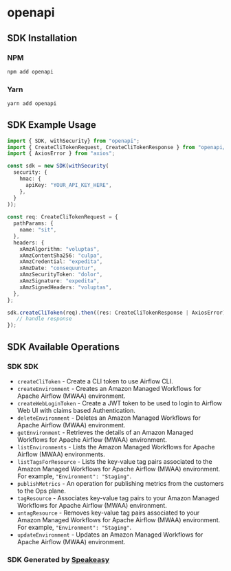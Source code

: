 # openapi

<!-- Start SDK Installation -->
## SDK Installation

### NPM

```bash
npm add openapi
```

### Yarn

```bash
yarn add openapi
```
<!-- End SDK Installation -->

## SDK Example Usage
<!-- Start SDK Example Usage -->
```typescript
import { SDK, withSecurity} from "openapi";
import { CreateCliTokenRequest, CreateCliTokenResponse } from "openapi/src/sdk/models/operations";
import { AxiosError } from "axios";

const sdk = new SDK(withSecurity(
  security: {
    hmac: {
      apiKey: "YOUR_API_KEY_HERE",
    },
  }
));
    
const req: CreateCliTokenRequest = {
  pathParams: {
    name: "sit",
  },
  headers: {
    xAmzAlgorithm: "voluptas",
    xAmzContentSha256: "culpa",
    xAmzCredential: "expedita",
    xAmzDate: "consequuntur",
    xAmzSecurityToken: "dolor",
    xAmzSignature: "expedita",
    xAmzSignedHeaders: "voluptas",
  },
};

sdk.createCliToken(req).then((res: CreateCliTokenResponse | AxiosError) => {
   // handle response
});
```
<!-- End SDK Example Usage -->

<!-- Start SDK Available Operations -->
## SDK Available Operations

### SDK SDK

* `createCliToken` - Create a CLI token to use Airflow CLI.
* `createEnvironment` - Creates an Amazon Managed Workflows for Apache Airflow (MWAA) environment.
* `createWebLoginToken` - Create a JWT token to be used to login to Airflow Web UI with claims based Authentication.
* `deleteEnvironment` - Deletes an Amazon Managed Workflows for Apache Airflow (MWAA) environment.
* `getEnvironment` - Retrieves the details of an Amazon Managed Workflows for Apache Airflow (MWAA) environment.
* `listEnvironments` - Lists the Amazon Managed Workflows for Apache Airflow (MWAA) environments.
* `listTagsForResource` - Lists the key-value tag pairs associated to the Amazon Managed Workflows for Apache Airflow (MWAA) environment. For example, <code>"Environment": "Staging"</code>. 
* `publishMetrics` - An operation for publishing metrics from the customers to the Ops plane.
* `tagResource` - Associates key-value tag pairs to your Amazon Managed Workflows for Apache Airflow (MWAA) environment. 
* `untagResource` - Removes key-value tag pairs associated to your Amazon Managed Workflows for Apache Airflow (MWAA) environment. For example, <code>"Environment": "Staging"</code>.
* `updateEnvironment` - Updates an Amazon Managed Workflows for Apache Airflow (MWAA) environment.

<!-- End SDK Available Operations -->

### SDK Generated by [Speakeasy](https://docs.speakeasyapi.dev/docs/using-speakeasy/client-sdks)
